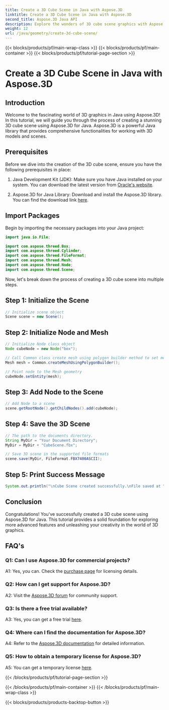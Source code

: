 ```yaml
---
title: Create a 3D Cube Scene in Java with Aspose.3D
linktitle: Create a 3D Cube Scene in Java with Aspose.3D
second_title: Aspose.3D Java API
description: Explore the wonders of 3D cube scene graphics with Aspose.3D for Java. Create stunning scenes effortlessly.
weight: 12
url: /java/geometry/create-3d-cube-scene/
---
```


{{< blocks/products/pf/main-wrap-class >}}
{{< blocks/products/pf/main-container >}}
{{< blocks/products/pf/tutorial-page-section >}}

# Create a 3D Cube Scene in Java with Aspose.3D

## Introduction

Welcome to the fascinating world of 3D graphics in Java using Aspose.3D! In this tutorial, we will guide you through the process of creating a stunning 3D cube scene using Aspose.3D for Java. Aspose.3D is a powerful Java library that provides comprehensive functionalities for working with 3D models and scenes.

## Prerequisites

Before we dive into the creation of the 3D cube scene, ensure you have the following prerequisites in place:

1. Java Development Kit (JDK): Make sure you have Java installed on your system. You can download the latest version from [Oracle's website](https://www.oracle.com/java/).

2. Aspose.3D for Java Library: Download and install the Aspose.3D library. You can find the download link [here](https://releases.aspose.com/3d/java/).

## Import Packages

Begin by importing the necessary packages into your Java project:

```java
import java.io.File;

import com.aspose.threed.Box;
import com.aspose.threed.Cylinder;
import com.aspose.threed.FileFormat;
import com.aspose.threed.Mesh;
import com.aspose.threed.Node;
import com.aspose.threed.Scene;
```

Now, let's break down the process of creating a 3D cube scene into multiple steps.

## Step 1: Initialize the Scene

```java
// Initialize scene object
Scene scene = new Scene();
```

## Step 2: Initialize Node and Mesh

```java
// Initialize Node class object
Node cubeNode = new Node("box");

// Call Common class create mesh using polygon builder method to set mesh instance
Mesh mesh = Common.createMeshUsingPolygonBuilder();

// Point node to the Mesh geometry
cubeNode.setEntity(mesh);
```

## Step 3: Add Node to the Scene

```java
// Add Node to a scene
scene.getRootNode().getChildNodes().add(cubeNode);
```

## Step 4: Save the 3D Scene

```java
// The path to the documents directory.
String MyDir = "Your Document Directory";
MyDir = MyDir + "CubeScene.fbx";

// Save 3D scene in the supported file formats
scene.save(MyDir, FileFormat.FBX7400ASCII);
```

## Step 5: Print Success Message

```java
System.out.println("\nCube Scene created successfully.\nFile saved at " + MyDir);
```

## Conclusion

Congratulations! You've successfully created a 3D cube scene using Aspose.3D for Java. This tutorial provides a solid foundation for exploring more advanced features and unleashing your creativity in the world of 3D graphics.

## FAQ's

### Q1: Can I use Aspose.3D for commercial projects?

A1: Yes, you can. Check the [purchase page](https://purchase.aspose.com/buy) for licensing details.

### Q2: How can I get support for Aspose.3D?

A2: Visit the [Aspose.3D forum](https://forum.aspose.com/c/3d/18) for community support.

### Q3: Is there a free trial available?

A3: Yes, you can get a free trial [here](https://releases.aspose.com/).

### Q4: Where can I find the documentation for Aspose.3D?

A4: Refer to the [Aspose.3D documentation](https://reference.aspose.com/3d/java/) for detailed information.

### Q5: How to obtain a temporary license for Aspose.3D?

A5: You can get a temporary license [here](https://purchase.aspose.com/temporary-license/).

{{< /blocks/products/pf/tutorial-page-section >}}

{{< /blocks/products/pf/main-container >}}
{{< /blocks/products/pf/main-wrap-class >}}

{{< blocks/products/products-backtop-button >}}
